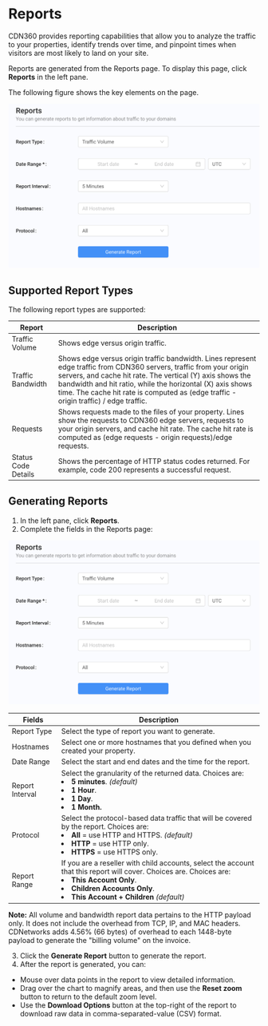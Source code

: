 # Reports

CDN360 provides reporting capabilities that allow you to analyze the traffic to your properties, identify trends over time, and pinpoint times when visitors are most likely to land on your site.

Reports are generated from the Reports page. To display this page, click **Reports** in the left pane.

The following figure shows the key elements on the page.

<p align=center><img src="/docs/resources/images/Report Page.png" alt="report page" width="900"></p>

## Supported Report Types

The following report types are supported:

| **Report**            | **Description**                                                   |
| --------------------- | ----------------------------------------------------------------- |
| Traffic Volume        | Shows edge versus origin traffic.                                 |
| Traffic Bandwidth     | Shows edge versus origin traffic bandwidth. Lines represent edge traffic from CDN360 servers, traffic from your origin servers, and cache hit rate. The vertical (Y) axis shows the bandwidth and hit ratio, while the horizontal (X) axis shows time. The cache hit rate is computed as (edge traffic - origin traffic) / edge traffic.     |
| Requests              | Shows requests made to the files of your property. Lines show the requests to CDN360 edge servers, requests to your origin servers, and cache hit rate. The cache hit rate is computed as (edge requests - origin requests)/edge requests.              |
| Status Code Details   | Shows the percentage of HTTP status codes returned. For example, code 200 represents a successful request.                                                   |

## Generating Reports

1. In the left pane, click **Reports**. 
2. Complete the fields in the Reports page:

<p align=center><img src="/docs/resources/images/Report Page.png" alt="report page" width="900"></p>

| **Fields**      | **Description**                                       |
| --------------- | ----------------------------------------------------- |
| Report Type     | Select the type of report you want to generate.       | 
| Hostnames       | Select one or more hostnames that you defined when you created your property.                                                                    |
| Date Range      | Select the start and end dates and the time for the report.                                                                   |
| Report Interval | Select the granularity of the returned data. Choices are: <li><strong>5 minutes</strong>. *(default)*<li><strong>1 Hour</strong>.<br><li><strong>1 Day</strong>.<li><strong>1 Month.</li>
| Protocol        | Select the protocol-based data traffic that will be covered by the report. Choices are: <li><strong>All</strong> = use  HTTP and HTTPS. *(default)*<li><strong>HTTP</strong> = use HTTP only.<br><li><strong>HTTPS</strong> = use HTTPS only.         | 
| Report Range        | If you are a reseller with child accounts, select the account that this report will cover. Choices are. Choices are: <li><strong>This Account Only</strong>.</li><li><strong>Children Accounts Only</strong>.</li><li><strong>This Account + Children</strong> *(default)*

**Note:** All volume and bandwidth report data pertains to the HTTP payload only. It does not include the overhead from TCP, IP, and MAC headers. CDNetworks adds 4.56% (66 bytes) of overhead to each 1448-byte payload to generate the "billing volume" on the invoice.

3. Click the **Generate Report** button to generate the report.
4. After the report is generated, you can:

<ul><li>Mouse over data points in the report to view detailed information.<br>
<li>Drag over the chart to magnify areas, and then use the <strong>Reset zoom</strong> button to return to the default zoom level.<br>
<li>Use the <strong>Download Options</strong> button at the top-right of the report to download raw data in comma-separated-value (CSV) format.
